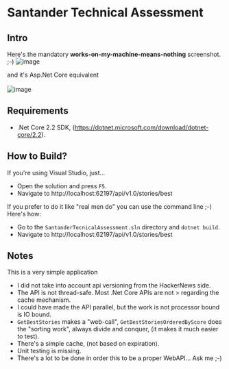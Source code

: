 # Santander Technical Assessment

## Intro

Here's the mandatory **works-on-my-machine-means-nothing** screenshot. ;-)
![image](https://user-images.githubusercontent.com/9978724/86780824-124cd600-c055-11ea-9186-d387b5934598.png)

and it's Asp.Net Core equivalent<br><br>
![image](https://user-images.githubusercontent.com/9978724/86790342-3a8e0200-c060-11ea-9ecf-7874b29d2b53.png)

## Requirements

- .Net Core 2.2 SDK, (https://dotnet.microsoft.com/download/dotnet-core/2.2).

## How to Build?

If you're using Visual Studio, just...
- Open the solution and press `F5`.
- Navigate to http://localhost:62197/api/v1.0/stories/best

If you prefer to do it like "real men do" you can use the command line ;-)<br>
Here's how:

- Go to the `SantanderTecnicalAssessment.sln` directory and `dotnet build`.
- Navigate to http://localhost:62197/api/v1.0/stories/best

## Notes

This is a very simple application<br>
- I did not take into account api versioning from the HackerNews side.
- The API is not thread-safe. Most .Net Core APIs are not > regarding the cache mechanism.
- I could have made the API parallel, but the work is not processor bound is IO bound.
- `GetBestStories` makes a "web-call", `GetBestStoriesOrderedByScore` does the "sorting work", always divide and conquer, (it makes it much easier to test).
- There's a simple cache, (not based on expiration).
- Unit testing is missing.
- There's a lot to be done in order this to be a proper WebAPI... Ask me ;-)
